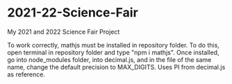# 2021-22-Science-Fair

My 2021 and 2022 Science Fair Project

To work correctly, mathjs must be installed in repository folder.
To do this, open terminal in repository folder and type "npm i mathjs".
Once installed, go into node_modules folder, into decimal.js, and in the file of the same name, change the default precision to MAX_DIGITS.
Uses PI from decimal.js as reference.
